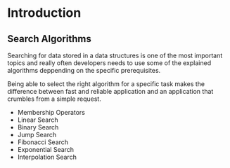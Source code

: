 # Introduction

## Search Algorithms
Searching for data stored in a data structures is one of the most important topics and really often developers needs to use some of the explained algorithms deppending on the specific prerequisites.

Being able to select the right algorithm for a specific task makes the difference between fast and reliable application and an application that crumbles from a simple request.

* Membership Operators
* Linear Search
* Binary Search
* Jump Search
* Fibonacci Search
* Exponential Search
* Interpolation Search

